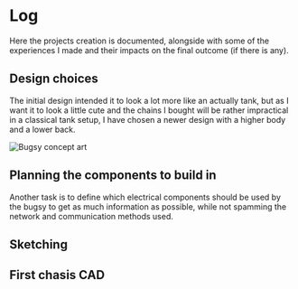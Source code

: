 # Log

Here the projects creation is documented, alongside with some of the experiences I made and their impacts on the final outcome (if there is any).

## Design choices

The initial design intended it to look a lot more like an actually tank, but as I want it to look a little cute and the chains I bought will be rather impractical in a classical tank setup, I have chosen a newer design with a higher body and a lower back. 

![Bugsy concept art](./sketches/body_design.png)

## Planning the components to build in

Another task is to define which electrical components should be used by the bugsy to get as much information as possible, while not spamming the network and communication methods used.

## Sketching

## First chasis CAD
